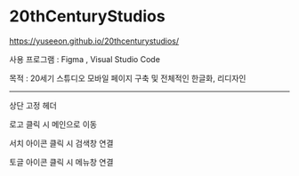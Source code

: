 # 20thCenturyStudios

https://yuseeon.github.io/20thcenturystudios/

사용 프로그램 : Figma , Visual Studio Code 

목적 : 20세기 스튜디오 모바일 페이지 구축 및 전체적인 한글화, 리디자인

------------------------------------------------------------------

상단 고정 헤더

 로고 클릭 시 메인으로 이동 
 
 서치 아이콘 클릭 시 검색창 연결
 
 토글 아이콘 클릭 시 메뉴창 연결
